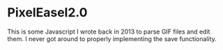 # PixelEasel2.0
This is some Javascript I wrote back in 2013 to parse GIF files and edit them. I never got around to properly implementing the save functionality.